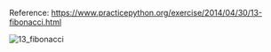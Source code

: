 Reference: https://www.practicepython.org/exercise/2014/04/30/13-fibonacci.html

![13_fibonacci](https://user-images.githubusercontent.com/3338753/52516654-e06def00-2c69-11e9-892e-6655ec413e37.PNG)

